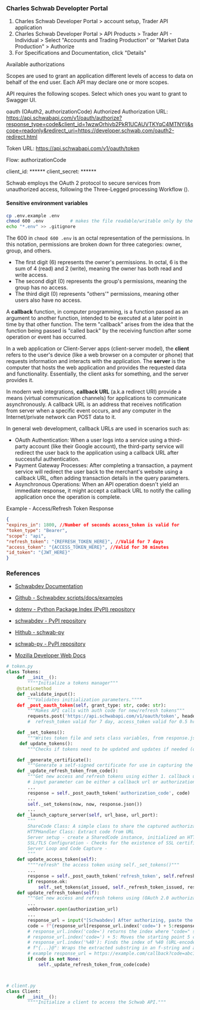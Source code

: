 ### Charles Schwab Developter Portal

1. Charles Schwab Developer Portal > account setup, Trader API application
2. Charles Schwab Developer Portal > API Products > Trader API - Individual > 
Select "Accounts and Trading Production" or "Market Data Production" > Authorize 
3. For Specifications and Documentation, click "Details"


Available authorizations

Scopes are used to grant an application different levels of access to data on behalf of the end user. Each API may declare one or more scopes.

API requires the following scopes. Select which ones you want to grant to Swagger UI.

oauth (OAuth2, authorizationCode)
Authorized
Authorization URL: https://api.schwabapi.com/v1/oauth/authorize?response_type=code&client_id=1wzwOrhivb2PkR1UCAUVTKYqC4MTNYlj&scope=readonly&redirect_uri=https://developer.schwab.com/oauth2-redirect.html

Token URL: https://api.schwabapi.com/v1/oauth/token

Flow: authorizationCode

client_id: ******
client_secret: ******



Schwab employs the OAuth 2 protocol to secure services from unauthorized access, following the Three-Legged processing Workflow (). 




#### Sensitive environment variables
```bash
cp .env.example .env
chmod 600 .env          # makes the file readable/writable only by the owner
echo "*.env" >> .gitignore
```
The 600 in `chmod 600 .env` is an octal representation of the permissions. In this notation, permissions are broken down for three categories: owner, group, and others.
- The first digit (6) represents the owner's permissions. In octal, 6 is the sum of 4 (read) and 2 (write), meaning the owner has both read and write access.
- The second digit (0) represents the group's permissions, meaning the group has no access.
- The third digit (0) represents "others'" permissions, meaning other users also have no access.


A **callback** function, in computer programming, is a function passed as an argument to another function, intended to be executed at a later point in time by that other function. The term "callback" arises from the idea that the function being passed is "called back" by the receiving function after some operation or event has occurred.

In a web application or Client-Server apps (client-server model), the **client** refers to the user's device (like a web browser on a computer or phone) that requests information and interacts with the application. The **server** is the computer that hosts the web application and provides the requested data and functionality. Essentially, the client asks for something, and the server provides it. 

In modern web integrations, **callback URL** (a.k.a redirect URI) provide a means (virtual communication channels) for applications to communicate asynchronously. A callback URL is an address that receives notification from server when a specific event occurs, and any computer in the Internet/private network can POST data to it.

In general web development, callback URLs are used in scenarios such as:
- OAuth Authentication: When a user logs into a service using a third-party account (like their Google account), the third-party service will redirect the user back to the application using a callback URL after successful authentication.
- Payment Gateway Processes: After completing a transaction, a payment service will redirect the user back to the merchant's website using a callback URL, often adding transaction details in the query parameters.
- Asynchronous Operations: When an API operation doesn't yield an immediate response, it might accept a callback URL to notify the calling application once the operation is complete.



Example - Access/Refresh Token Response
```json
{
"expires_in": 1800, //Number of seconds access_token is valid for
"token_type": "Bearer",
"scope": "api",
"refresh_token": "{REFRESH_TOKEN_HERE}", //Valid for 7 days
"access_token": "{ACCESS_TOKEN_HERE}", //Valid for 30 minutes
"id_token": "{JWT_HERE}"
}
```
### References
* [Schwabdev Documentation](https://tylerebowers.github.io/Schwabdev/?source=pages%2Fwelcome.html)
* [Github - Schwabdev scripts/docs/examples](https://github.com/tylerebowers/Schwabdev)

* [dotenv - Python Package Index (PyPI) repository](https://pypi.org/project/python-dotenv/)

* [schwabdev - PyPI repository](https://pypi.org/project/schwabdev/)

* [Hithub - schwab-py](https://github.com/alexgolec/schwab-py)
* [schwab-py - PyPI repository](https://pypi.org/project/schwab-py/)

* [Mozilla Developer Web Docs](https://developer.mozilla.org/en-US/docs/Learn_web_development)

```python
# token.py
class Tokens:
    def __init__():
        """"Initialize a tokens manager"""
    @staticmethod
    def _validate_input():
        """Validates initialization parameters.""""
    def _post_oauth_token(self, grant_type: str, code: str):
        """Makes API calls with auth code for new/refresh tokens"""  
        requests.post('https://api.schwabapi.com/v1/oauth/token', headers=headers, data=data) # 'grant_type': 'authorization_code' or 'refresh_token' specified in data parameter
        #  refresh_token valid for 7 day, access_token valid for 0.5 hr. So keep refreshing an access_token (with existing refresh_token) until the refresh token expires in a week.

    def _set_tokens():
        """Writes token file and sets class variables, from response.json()"""  
     def update_tokens():
        """Checks if tokens need to be updated and updates if needed (only access token is automatically updated)"""

    def _generate_certificate():
        """Generate a self-signed certificate for use in capturing the callback during authentication"""
    def _update_refresh_token_from_code():
        """Get new access and refresh tokens using either 1. callback url or 2. authorization code."""
        # input parameter can be either a callback url or authorization code. If callback url, then extra the code from it. If code, then apply it directly. 
        ...
        response = self._post_oauth_token('authorization_code', code)
        ...
        self._set_tokens(now, now, response.json())
        ...
    def _launch_capture_server(self, url_base, url_port):
        """
        ShareCode Class: A simple class to share the captured authorization code between the HTTP handler and the main function.
        HTTPHandler Class: Extract code from URL
        Server setup - create a SharedCode instance, initialized an HTTP server
        SSL/TLS Configuration - Checks for the existence of SSL certificate (localhost.crt) and key (localhost.key) files in ~/.schwabdev/. If either file is missing, calls `_generate_certificate` to create them.
        Server Loop and Code Capture -
        """
    def update_access_token(self):
        """"refresh" the access token using self._set_tokens()"""
        ...
        response = self._post_oauth_token('refresh_token', self.refresh_token)
        if response.ok:
            self._set_tokens(at_issued, self._refresh_token_issued, response.json())
    def update_refresh_token(self):
        """Get new access and refresh tokens using (OAuth 2.0 authorization) code."""
        ...
        webbrowser.open(authorization_url)
        ...
        response_url = input("[Schwabdev] After authorizing, paste the address bar url here: ")
        code = f"{response_url[response_url.index('code=') + 5:response_url.index('%40')]}@"
        # response_url.index('code=') returns the index where "code=" starts
        # response_url.index('code=') + 5: Moves the starting point 5 characters forward to skip "code=" (since "code=" is 5 characters long) to get to the start of the actual authorization code.
        # response_url.index('%40'): Finds the index of %40 (URL-encoded @), which marks the end of the authorization code in this URL.
        # f"{...}@": Wraps the extracted substring in an f-string and appends an @ character to it. The result is stored in the `code` variable.
        # example response_url = https://example.com/callback?code=abc123%40xyz&state=some_state, then code = 'abc123'
        if code is not None:
            self._update_refresh_token_from_code(code)



# client.py
class Client:
    def __init__():
        """"Initialize a client to access the Schwab API.""" 
    
    


```